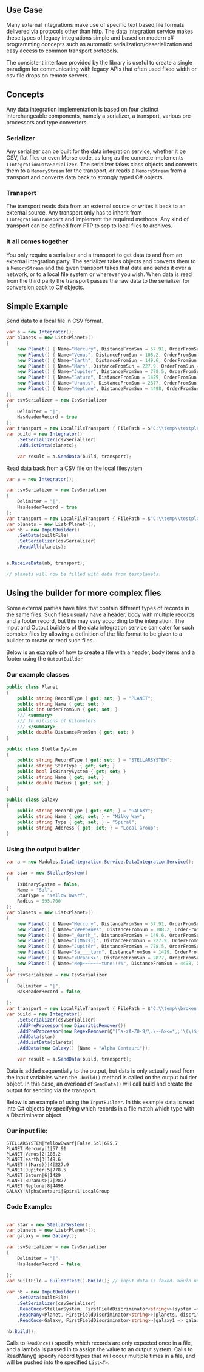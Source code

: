 ## Use Case

Many external integrations make use of specific text based file formats delivered via protocols other than http. The data integration service makes these types of legacy integrations simple and based on modern c# programming concepts such as automatic serialization/deserialization and easy access to common transport protocols. 

The consistent interface provided by the library is useful to create a single paradigm for communicating with legacy APIs that often used fixed width or csv file drops on remote servers. 

## Concepts

Any data integration implementation is based on four distinct interchangeable components, namely a serializer, a transport, various pre-processors and type converters.

### Serializer

Any serializer can be built for the data integration service, whether it be CSV, flat files or even Morse code, as long as the concrete implements `IIntegrationDataSerializer`. The serializer takes class objects and converts them to a `MemoryStream` for the transport, or reads a `MemoryStream` from a transport and converts data back to strongly typed C# objects. 

### Transport

The transport reads data from an external source or writes it back to an external source. Any transport only has to inherit from `IIntegrationTransport` and implement the required methods. Any kind of transport can be defined from FTP to scp to local files to archives. 

### It all comes together

You only require a serializer and a transport to get data to and from an external integration party. The serializer takes objects and converts them to a `MemoryStream` and the given transport takes that data and sends it over a network, or to a local file system or wherever you wish. When data is read from the third party the transport passes the raw data to the serializer for conversion back to C# objects.

## Simple Example

Send data to a local file in CSV format. 

```csharp
var a = new Integrator();
var planets = new List<Planet>()
{
    new Planet() { Name="Mercury", DistanceFromSun = 57.91, OrderFromSun = 1 },
    new Planet() { Name="Venus", DistanceFromSun = 108.2, OrderFromSun = 2 },
    new Planet() { Name="Earth", DistanceFromSun = 149.6, OrderFromSun = 3 },
    new Planet() { Name="Mars", DistanceFromSun = 227.9, OrderFromSun = 4 },
    new Planet() { Name="Jupiter", DistanceFromSun = 778.5, OrderFromSun = 5 },
    new Planet() { Name="Saturn", DistanceFromSun = 1429, OrderFromSun = 6 },
    new Planet() { Name="Uranus", DistanceFromSun = 2877, OrderFromSun = 7 },
    new Planet() { Name="Neptune", DistanceFromSun = 4498, OrderFromSun = 8 },
};
var csvSerializer = new CsvSerializer
{
    Delimiter = "|",
    HasHeaderRecord = true
};
var transport = new LocalFileTransport { FilePath = $"C:\\temp\\testplanets.csv" };
var build = new Integrator()
    .SetSerializer(csvSerializer)
    .AddListData(planets);

    var result = a.SendData(build, transport);
```

Read data back from a CSV file on the local filesystem

```csharp
var a = new Integrator();

var csvSerializer = new CsvSerializer
{
    Delimiter = "|",
    HasHeaderRecord = true
};
var transport = new LocalFileTransport { FilePath = $"C:\\temp\\testplanets.csv" };
var planets = new List<Planet>();
var nb = new InputBuilder()
    .SetData(builtFile)
    .SetSerializer(csvSerializer)
    .ReadAll(planets);


a.ReceiveData(nb, transport);

// planets will now be filled with data from testplanets.
```

## Using the builder for more complex files

Some external parties have files that contain different types of records in the same files. Such files usually have a header, body with multiple records and a footer record, but this may vary according to the integration. The input and Output builders of the data integration service can cater for such complex files by allowing a definition of the file format to be given to a builder to create or read such files. 

Below is an example of how to create a file with a header, body items and a footer using the `OutputBuilder`

### Our example classes

```csharp
public class Planet
{
    public string RecordType { get; set; } = "PLANET";
    public string Name { get; set; }
    public int OrderFromSun { get; set; }
    /// <summary>
    /// In millions of kilometers
    /// </summary>
    public double DistanceFromSun { get; set; }
}

public class StellarSystem
{
    public string RecordType { get; set; } = "STELLARSYSTEM";
    public string StarType { get; set; }
    public bool IsBinarySystem { get; set; }
    public string Name { get; set; }
    public double Radius { get; set; }
}

public class Galaxy
{
    public string RecordType { get; set; } = "GALAXY";
    public string Name { get; set; } = "Milky Way";
    public string Type { get; set; } = "Spiral";
    public string Address { get; set; } = "Local Group";
}
```

### Using the output builder

```csharp
var a = new Modules.DataIntegration.Service.DataIntegrationService();

var star = new StellarSystem()
{
    IsBinarySystem = false,
    Name = "Sol",
    StarType = "Yellow Dwarf",
    Radius = 695.700
};
var planets = new List<Planet>()
{
    new Planet() { Name="Mercury", DistanceFromSun = 57.91, OrderFromSun = 1 },
    new Planet() { Name="V#e#n#u#s", DistanceFromSun = 108.2, OrderFromSun = 2 },
    new Planet() { Name="_êarth_", DistanceFromSun = 149.6, OrderFromSun = 3 },
    new Planet() { Name="((Mars))", DistanceFromSun = 227.9, OrderFromSun = 4 },
    new Planet() { Name="Jupitër", DistanceFromSun = 778.5, OrderFromSun = 5 },
    new Planet() { Name="Sa____turn", DistanceFromSun = 1429, OrderFromSun = 6 },
    new Planet() { Name="<Uranus>", DistanceFromSun = 2877, OrderFromSun = 7 },
    new Planet() { Name="Nep~~~~~~~tune!!!%", DistanceFromSun = 4498, OrderFromSun = 8 },
};
var csvSerializer = new CsvSerializer
{
    Delimiter = "|",
    HasHeaderRecord = false,

};
var transport = new LocalFileTransport { FilePath = $"C:\\temp\\broken.csv" };
var build = new Integrator()
    .SetSerializer(csvSerializer)
    .AddPreProcessor(new DiacriticRemover())
    .AddPreProcessor(new RegexRemover(@"[^a-zA-Z0-9/\.\-+&><=*,;'\(\)$]+"))
    .AddData(star)
    .AddListData(planets)
    .AddData(new Galaxy() {Name = "Alpha Centauri"});

    var result = a.SendData(build, transport);

```

Data is added sequentially to the output, but data is only actually read from the input variables when the `.build()` method is called on the output builder object. In this case, an overload of `SendData()` will call build and create the output for sending via the transport.

Below is an example of using the `InputBuilder`. In this example data is read into C# objects by specifying which records in a file match which type with a Discriminator object

### Our input file:
```
STELLARSYSTEM|YellowDwarf|False|Sol|695.7
PLANET|Mercury|1|57.91
PLANET|Venus|2|108.2
PLANET|earth|3|149.6
PLANET|((Mars))|4|227.9
PLANET|Jupiter|5|778.5
PLANET|Saturn|6|1429
PLANET|<Uranus>|7|2877
PLANET|Neptune|8|4498
GALAXY|AlphaCentauri|Spiral|LocalGroup
```
### Code Example:
```csharp

var star = new StellarSystem();
var planets = new List<Planet>();
var galaxy = new Galaxy();

var csvSerializer = new CsvSerializer
{
    Delimiter = "|",
    HasHeaderRecord = false,

};
var builtFile = BuilderTest().Build(); // input data is faked. Would normally come through a transport
          
var nb = new InputBuilder()
    .SetData(builtFile)
    .SetSerializer(csvSerializer)
    .ReadOnce<StellarSystem, FirstFieldDiscriminator<string>>(system => star = system, discriminator => discriminator.Value == "STELLARSYSTEM")
    .ReadMany<Planet, FirstFieldDiscriminator<string>>(planets, discriminator => discriminator.Value == "PLANET")
    .ReadOnce<Galaxy, FirstFieldDiscriminator<string>>(galaxy1 => galaxy = galaxy1, discriminator => discriminator.Value == "GALAXY");

nb.Build();
```

Calls to `ReadOnce()` specify which records are only expected once in a file, and a lambda is passed in to assign the value to an output system. Calls to ReadMany() specify record types that will occur multiple times in a file, and will be pushed into the specified `List<T>`.
